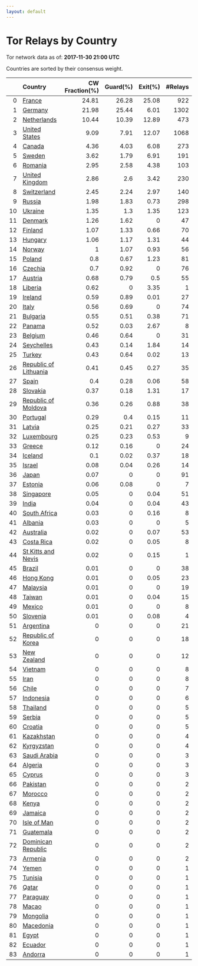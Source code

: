```yaml
---
layout: default
---
```



# Tor Relays by Country

Tor network data as of: **2017-11-30 21:00 UTC**

Countries are sorted by their consensus weight.

|    | Country                                                                  |   CW Fraction(%) |   Guard(%) |   Exit(%) |   #Relays |
|---:|:-------------------------------------------------------------------------|-----------------:|-----------:|----------:|----------:|
|  0 | [France](https://atlas.torproject.org/#search/country:fr)                |            24.81 |      26.28 |     25.08 |       922 |
|  1 | [Germany](https://atlas.torproject.org/#search/country:de)               |            21.98 |      25.44 |      6.01 |      1302 |
|  2 | [Netherlands](https://atlas.torproject.org/#search/country:nl)           |            10.44 |      10.39 |     12.89 |       473 |
|  3 | [United States](https://atlas.torproject.org/#search/country:us)         |             9.09 |       7.91 |     12.07 |      1068 |
|  4 | [Canada](https://atlas.torproject.org/#search/country:ca)                |             4.36 |       4.03 |      6.08 |       273 |
|  5 | [Sweden](https://atlas.torproject.org/#search/country:se)                |             3.62 |       1.79 |      6.91 |       191 |
|  6 | [Romania](https://atlas.torproject.org/#search/country:ro)               |             2.95 |       2.58 |      4.38 |       103 |
|  7 | [United Kingdom](https://atlas.torproject.org/#search/country:gb)        |             2.86 |       2.6  |      3.42 |       230 |
|  8 | [Switzerland](https://atlas.torproject.org/#search/country:ch)           |             2.45 |       2.24 |      2.97 |       140 |
|  9 | [Russia](https://atlas.torproject.org/#search/country:ru)                |             1.98 |       1.83 |      0.73 |       298 |
| 10 | [Ukraine](https://atlas.torproject.org/#search/country:ua)               |             1.35 |       1.3  |      1.35 |       123 |
| 11 | [Denmark](https://atlas.torproject.org/#search/country:dk)               |             1.26 |       1.62 |      0    |        47 |
| 12 | [Finland](https://atlas.torproject.org/#search/country:fi)               |             1.07 |       1.33 |      0.66 |        70 |
| 13 | [Hungary](https://atlas.torproject.org/#search/country:hu)               |             1.06 |       1.17 |      1.31 |        44 |
| 14 | [Norway](https://atlas.torproject.org/#search/country:no)                |             1    |       1.07 |      0.93 |        56 |
| 15 | [Poland](https://atlas.torproject.org/#search/country:pl)                |             0.8  |       0.67 |      1.23 |        81 |
| 16 | [Czechia](https://atlas.torproject.org/#search/country:cz)               |             0.7  |       0.92 |      0    |        76 |
| 17 | [Austria](https://atlas.torproject.org/#search/country:at)               |             0.68 |       0.79 |      0.5  |        55 |
| 18 | [Liberia](https://atlas.torproject.org/#search/country:lr)               |             0.62 |       0    |      3.35 |         1 |
| 19 | [Ireland](https://atlas.torproject.org/#search/country:ie)               |             0.59 |       0.89 |      0.01 |        27 |
| 20 | [Italy](https://atlas.torproject.org/#search/country:it)                 |             0.56 |       0.69 |      0    |        74 |
| 21 | [Bulgaria](https://atlas.torproject.org/#search/country:bg)              |             0.55 |       0.51 |      0.38 |        71 |
| 22 | [Panama](https://atlas.torproject.org/#search/country:pa)                |             0.52 |       0.03 |      2.67 |         8 |
| 23 | [Belgium](https://atlas.torproject.org/#search/country:be)               |             0.46 |       0.64 |      0    |        31 |
| 24 | [Seychelles](https://atlas.torproject.org/#search/country:sc)            |             0.43 |       0.14 |      1.84 |        14 |
| 25 | [Turkey](https://atlas.torproject.org/#search/country:tr)                |             0.43 |       0.64 |      0.02 |        13 |
| 26 | [Republic of Lithuania](https://atlas.torproject.org/#search/country:lt) |             0.41 |       0.45 |      0.27 |        35 |
| 27 | [Spain](https://atlas.torproject.org/#search/country:es)                 |             0.4  |       0.28 |      0.06 |        58 |
| 28 | [Slovakia](https://atlas.torproject.org/#search/country:sk)              |             0.37 |       0.18 |      1.31 |        17 |
| 29 | [Republic of Moldova](https://atlas.torproject.org/#search/country:md)   |             0.36 |       0.26 |      0.88 |        38 |
| 30 | [Portugal](https://atlas.torproject.org/#search/country:pt)              |             0.29 |       0.4  |      0.15 |        11 |
| 31 | [Latvia](https://atlas.torproject.org/#search/country:lv)                |             0.25 |       0.21 |      0.27 |        33 |
| 32 | [Luxembourg](https://atlas.torproject.org/#search/country:lu)            |             0.25 |       0.23 |      0.53 |         9 |
| 33 | [Greece](https://atlas.torproject.org/#search/country:gr)                |             0.12 |       0.16 |      0    |        24 |
| 34 | [Iceland](https://atlas.torproject.org/#search/country:is)               |             0.1  |       0.02 |      0.37 |        18 |
| 35 | [Israel](https://atlas.torproject.org/#search/country:il)                |             0.08 |       0.04 |      0.26 |        14 |
| 36 | [Japan](https://atlas.torproject.org/#search/country:jp)                 |             0.07 |       0    |      0    |        91 |
| 37 | [Estonia](https://atlas.torproject.org/#search/country:ee)               |             0.06 |       0.08 |      0    |         7 |
| 38 | [Singapore](https://atlas.torproject.org/#search/country:sg)             |             0.05 |       0    |      0.04 |        51 |
| 39 | [India](https://atlas.torproject.org/#search/country:in)                 |             0.04 |       0    |      0.04 |        43 |
| 40 | [South Africa](https://atlas.torproject.org/#search/country:za)          |             0.03 |       0    |      0.16 |         8 |
| 41 | [Albania](https://atlas.torproject.org/#search/country:al)               |             0.03 |       0    |      0    |         5 |
| 42 | [Australia](https://atlas.torproject.org/#search/country:au)             |             0.02 |       0    |      0.07 |        53 |
| 43 | [Costa Rica](https://atlas.torproject.org/#search/country:cr)            |             0.02 |       0    |      0.05 |         8 |
| 44 | [St Kitts and Nevis](https://atlas.torproject.org/#search/country:kn)    |             0.02 |       0    |      0.15 |         1 |
| 45 | [Brazil](https://atlas.torproject.org/#search/country:br)                |             0.01 |       0    |      0    |        38 |
| 46 | [Hong Kong](https://atlas.torproject.org/#search/country:hk)             |             0.01 |       0    |      0.05 |        23 |
| 47 | [Malaysia](https://atlas.torproject.org/#search/country:my)              |             0.01 |       0    |      0    |        19 |
| 48 | [Taiwan](https://atlas.torproject.org/#search/country:tw)                |             0.01 |       0    |      0.04 |        15 |
| 49 | [Mexico](https://atlas.torproject.org/#search/country:mx)                |             0.01 |       0    |      0    |         8 |
| 50 | [Slovenia](https://atlas.torproject.org/#search/country:si)              |             0.01 |       0    |      0.08 |         4 |
| 51 | [Argentina](https://atlas.torproject.org/#search/country:ar)             |             0    |       0    |      0    |        21 |
| 52 | [Republic of Korea](https://atlas.torproject.org/#search/country:kr)     |             0    |       0    |      0    |        18 |
| 53 | [New Zealand](https://atlas.torproject.org/#search/country:nz)           |             0    |       0    |      0    |        12 |
| 54 | [Vietnam](https://atlas.torproject.org/#search/country:vn)               |             0    |       0    |      0    |         8 |
| 55 | [Iran](https://atlas.torproject.org/#search/country:ir)                  |             0    |       0    |      0    |         8 |
| 56 | [Chile](https://atlas.torproject.org/#search/country:cl)                 |             0    |       0    |      0    |         7 |
| 57 | [Indonesia](https://atlas.torproject.org/#search/country:id)             |             0    |       0    |      0    |         6 |
| 58 | [Thailand](https://atlas.torproject.org/#search/country:th)              |             0    |       0    |      0    |         5 |
| 59 | [Serbia](https://atlas.torproject.org/#search/country:rs)                |             0    |       0    |      0    |         5 |
| 60 | [Croatia](https://atlas.torproject.org/#search/country:hr)               |             0    |       0    |      0    |         5 |
| 61 | [Kazakhstan](https://atlas.torproject.org/#search/country:kz)            |             0    |       0    |      0    |         4 |
| 62 | [Kyrgyzstan](https://atlas.torproject.org/#search/country:kg)            |             0    |       0    |      0    |         4 |
| 63 | [Saudi Arabia](https://atlas.torproject.org/#search/country:sa)          |             0    |       0    |      0    |         3 |
| 64 | [Algeria](https://atlas.torproject.org/#search/country:dz)               |             0    |       0    |      0    |         3 |
| 65 | [Cyprus](https://atlas.torproject.org/#search/country:cy)                |             0    |       0    |      0    |         3 |
| 66 | [Pakistan](https://atlas.torproject.org/#search/country:pk)              |             0    |       0    |      0    |         2 |
| 67 | [Morocco](https://atlas.torproject.org/#search/country:ma)               |             0    |       0    |      0    |         2 |
| 68 | [Kenya](https://atlas.torproject.org/#search/country:ke)                 |             0    |       0    |      0    |         2 |
| 69 | [Jamaica](https://atlas.torproject.org/#search/country:jm)               |             0    |       0    |      0    |         2 |
| 70 | [Isle of Man](https://atlas.torproject.org/#search/country:im)           |             0    |       0    |      0    |         2 |
| 71 | [Guatemala](https://atlas.torproject.org/#search/country:gt)             |             0    |       0    |      0    |         2 |
| 72 | [Dominican Republic](https://atlas.torproject.org/#search/country:do)    |             0    |       0    |      0    |         2 |
| 73 | [Armenia](https://atlas.torproject.org/#search/country:am)               |             0    |       0    |      0    |         2 |
| 74 | [Yemen](https://atlas.torproject.org/#search/country:ye)                 |             0    |       0    |      0    |         1 |
| 75 | [Tunisia](https://atlas.torproject.org/#search/country:tn)               |             0    |       0    |      0    |         1 |
| 76 | [Qatar](https://atlas.torproject.org/#search/country:qa)                 |             0    |       0    |      0    |         1 |
| 77 | [Paraguay](https://atlas.torproject.org/#search/country:py)              |             0    |       0    |      0    |         1 |
| 78 | [Macao](https://atlas.torproject.org/#search/country:mo)                 |             0    |       0    |      0    |         1 |
| 79 | [Mongolia](https://atlas.torproject.org/#search/country:mn)              |             0    |       0    |      0    |         1 |
| 80 | [Macedonia](https://atlas.torproject.org/#search/country:mk)             |             0    |       0    |      0    |         1 |
| 81 | [Egypt](https://atlas.torproject.org/#search/country:eg)                 |             0    |       0    |      0    |         1 |
| 82 | [Ecuador](https://atlas.torproject.org/#search/country:ec)               |             0    |       0    |      0    |         1 |
| 83 | [Andorra](https://atlas.torproject.org/#search/country:ad)               |             0    |       0    |      0    |         1 |